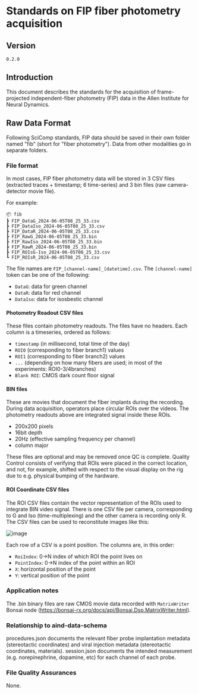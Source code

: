 # Standards on FIP fiber photometry acquisition

## Version

`0.2.0`

## Introduction

This document describes the standards for the acquisition of frame-projected independent-fiber photometry (FIP) data in the Allen Institute for Neural Dynamics.

## Raw Data Format

Following SciComp standards, FIP data should be saved in their own folder named "fib" (short for "fiber photometry"). Data from other modalities go in separate folders.

### File format 

In most cases, FIP fiber photometry data will be stored in 3 CSV files (extracted traces + timestamp; 6 time-series) and 3 bin files (raw camera-detector movie file).

For example:

```plaintext
📦 fib
┣ FIP_DataG_2024-06-05T08_25_33.csv
┣ FIP_DataIso_2024-06-05T08_25_33.csv
┣ FIP_DataR_2024-06-05T08_25_33.csv
┣ FIP_RawG_2024-06-05T08_25_33.bin
┣ FIP_RawIso_2024-06-05T08_25_33.bin
┣ FIP_RawR_2024-06-05T08_25_33.bin
┣ FIP_ROIsG-Iso_2024-06-05T08_25_33.csv
┗ FIP_ROIsR_2024-06-05T08_25_33.csv
```
The file names are `FIP_[channel-name]_[datetime].csv`.  The `[channel-name]` token can be one of the following:

* `DataG`: data for green channel
* `DataR`: data for red channel
* `DataIso`: data for isosbestic channel
  
#### Photometry Readout CSV files

These files contain photometry readouts. The files have no headers. Each column is a timeseries, ordered as follows:

* `timestamp` (in millisecond, total time of the day)
* `ROI0` (corresponding to fiber branch1) values
* `ROI1` (corresponding to fiber branch2) values
* `...`  (depending on how many fibers are used; in most of the experiments: ROI0-3/4branches)
* `Blank ROI`: CMOS dark count floor signal

#### BIN files

These are movies that document the fiber implants during the recording. During data acquisition, operators place circular ROIs 
over the videos. The photometry readouts above are integrated signal inside these ROIs.

* 200x200 pixels
* 16bit depth
* 20Hz (effective sampling frequency per channel)
* column major

These files are optional and may be removed once QC is complete. Quality Control consists of verifying that ROIs were placed in the
correct location, and not, for example, shifted with respect to the visual display on the rig due to e.g. physical bumping of the hardware.

#### ROI Coordinate CSV files

The ROI CSV files contain the vector representation of the ROIs used to integrate BIN video signal. There is one CSV file per camera, corresponding to G and Iso 
(time-multiplexing) and the other camera is recording only R. The CSV files can be used to reconstitute images like this:

![image](https://github.com/user-attachments/assets/30900798-5d51-43ba-99fc-41b07d4a75dd)

Each row of a CSV is a point position. The columns are, in this order:
* `RoiIndex`: 0->N index of which ROI the point lives on
* `PointIndex`: 0->N index of the point within an ROI
* `X`: horizontal position of the point
* `Y`: vertical position of the point

### Application notes

The .bin binary files are raw CMOS movie data recorded with `MatrixWriter` Bonsai node (https://bonsai-rx.org/docs/api/Bonsai.Dsp.MatrixWriter.html).

### Relationship to aind-data-schema

procedures.json documents the relevant fiber probe implantation metadata (stereotactic coordinates) and viral injection metadata (stereotactic coordinates, materials). session.json documents the intended measurement (e.g. norepinephrine, dopamine, etc) for each channel of each probe. 

### File Quality Assurances

None.

